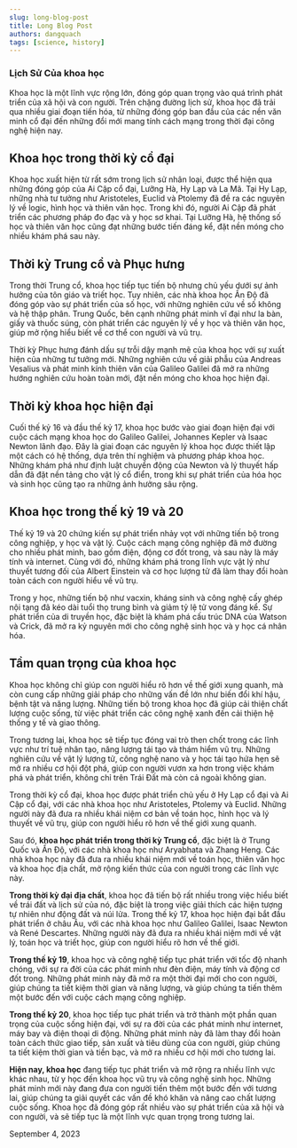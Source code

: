 ```yaml
---
slug: long-blog-post
title: Long Blog Post
authors: dangquach
tags: [science, history]
---
```

### Lịch Sử Của khoa học

Khoa học là một lĩnh vực rộng lớn, đóng góp quan trọng vào quá trình phát triển của xã hội và con người. Trên chặng đường lịch sử, khoa học đã trải qua nhiều giai đoạn tiến hóa, từ những đóng góp ban đầu của các nền văn minh cổ đại đến những đổi mới mang tính cách mạng trong thời đại công nghệ hiện nay.

## Khoa học trong thời kỳ cổ đại

Khoa học xuất hiện từ rất sớm trong lịch sử nhân loại, được thể hiện qua những đóng góp của Ai Cập cổ đại, Lưỡng Hà, Hy Lạp và La Mã. Tại Hy Lạp, những nhà tư tưởng như Aristoteles, Euclid và Ptolemy đã đề ra các nguyên lý về logic, hình học và thiên văn học. Trong khi đó, người Ai Cập đã phát triển các phương pháp đo đạc và y học sơ khai. Tại Lưỡng Hà, hệ thống số học và thiên văn học cũng đạt những bước tiến đáng kể, đặt nền móng cho nhiều khám phá sau này.

## Thời kỳ Trung cổ và Phục hưng

Trong thời Trung cổ, khoa học tiếp tục tiến bộ nhưng chủ yếu dưới sự ảnh hưởng của tôn giáo và triết học. Tuy nhiên, các nhà khoa học Ấn Độ đã đóng góp vào sự phát triển của số học, với những nghiên cứu về số không và hệ thập phân. Trung Quốc, bên cạnh những phát minh vĩ đại như la bàn, giấy và thuốc súng, còn phát triển các nguyên lý về y học và thiên văn học, giúp mở rộng hiểu biết về cơ thể con người và vũ trụ.

Thời kỳ Phục hưng đánh dấu sự trỗi dậy mạnh mẽ của khoa học với sự xuất hiện của những tư tưởng mới. Những nghiên cứu về giải phẫu của Andreas Vesalius và phát minh kính thiên văn của Galileo Galilei đã mở ra những hướng nghiên cứu hoàn toàn mới, đặt nền móng cho khoa học hiện đại.

## Thời kỳ khoa học hiện đại

Cuối thế kỷ 16 và đầu thế kỷ 17, khoa học bước vào giai đoạn hiện đại với cuộc cách mạng khoa học do Galileo Galilei, Johannes Kepler và Isaac Newton lãnh đạo. Đây là giai đoạn các nguyên lý khoa học được thiết lập một cách có hệ thống, dựa trên thí nghiệm và phương pháp khoa học. Những khám phá như định luật chuyển động của Newton và lý thuyết hấp dẫn đã đặt nền tảng cho vật lý cổ điển, trong khi sự phát triển của hóa học và sinh học cũng tạo ra những ảnh hưởng sâu rộng.

## Khoa học trong thế kỷ 19 và 20

Thế kỷ 19 và 20 chứng kiến sự phát triển nhảy vọt với những tiến bộ trong công nghiệp, y học và vật lý. Cuộc cách mạng công nghiệp đã mở đường cho nhiều phát minh, bao gồm điện, động cơ đốt trong, và sau này là máy tính và internet. Cùng với đó, những khám phá trong lĩnh vực vật lý như thuyết tương đối của Albert Einstein và cơ học lượng tử đã làm thay đổi hoàn toàn cách con người hiểu về vũ trụ.

Trong y học, những tiến bộ như vacxin, kháng sinh và công nghệ cấy ghép nội tạng đã kéo dài tuổi thọ trung bình và giảm tỷ lệ tử vong đáng kể. Sự phát triển của di truyền học, đặc biệt là khám phá cấu trúc DNA của Watson và Crick, đã mở ra kỷ nguyên mới cho công nghệ sinh học và y học cá nhân hóa.

## Tầm quan trọng của khoa học

Khoa học không chỉ giúp con người hiểu rõ hơn về thế giới xung quanh, mà còn cung cấp những giải pháp cho những vấn đề lớn như biến đổi khí hậu, bệnh tật và năng lượng. Những tiến bộ trong khoa học đã giúp cải thiện chất lượng cuộc sống, từ việc phát triển các công nghệ xanh đến cải thiện hệ thống y tế và giao thông.

Trong tương lai, khoa học sẽ tiếp tục đóng vai trò then chốt trong các lĩnh vực như trí tuệ nhân tạo, năng lượng tái tạo và thám hiểm vũ trụ. Những nghiên cứu về vật lý lượng tử, công nghệ nano và y học tái tạo hứa hẹn sẽ mở ra nhiều cơ hội đột phá, giúp con người vươn xa hơn trong việc khám phá và phát triển, không chỉ trên Trái Đất mà còn cả ngoài không gian.

Trong thời kỳ cổ đại, khoa học được phát triển chủ yếu ở Hy Lạp cổ đại và Ai Cập cổ đại, với các nhà khoa học như Aristoteles, Ptolemy và Euclid. Những người này đã đưa ra nhiều khái niệm cơ bản về toán học, hình học và lý thuyết về vũ trụ, giúp con người hiểu rõ hơn về thế giới xung quanh.

Sau đó, **khoa học phát triển trong thời kỳ Trung cổ**, đặc biệt là ở Trung Quốc và Ấn Độ, với các nhà khoa học như Aryabhata và Zhang Heng. Các nhà khoa học này đã đưa ra nhiều khái niệm mới về toán học, thiên văn học và khoa học địa chất, mở rộng kiến thức của con người trong các lĩnh vực này.

**Trong thời kỳ đại địa chất**, khoa học đã tiến bộ rất nhiều trong việc hiểu biết về trái đất và lịch sử của nó, đặc biệt là trong việc giải thích các hiện tượng tự nhiên như động đất và núi lửa. Trong thế kỷ 17, khoa học hiện đại bắt đầu phát triển ở châu Âu, với các nhà khoa học như Galileo Galilei, Isaac Newton và René Descartes. Những người này đã đưa ra nhiều khái niệm mới về vật lý, toán học và triết học, giúp con người hiểu rõ hơn về thế giới.

**Trong thế kỷ 19**, khoa học và công nghệ tiếp tục phát triển với tốc độ nhanh chóng, với sự ra đời của các phát minh như đèn điện, máy tính và động cơ đốt trong. Những phát minh này đã mở ra một thời đại mới cho con người, giúp chúng ta tiết kiệm thời gian và năng lượng, và giúp chúng ta tiến thêm một bước đến với cuộc cách mạng công nghiệp.

**Trong thế kỷ 20**, khoa học tiếp tục phát triển và trở thành một phần quan trọng của cuộc sống hiện đại, với sự ra đời của các phát minh như internet, máy bay và điện thoại di động. Những phát minh này đã làm thay đổi hoàn toàn cách thức giao tiếp, sản xuất và tiêu dùng của con người, giúp chúng ta tiết kiệm thời gian và tiền bạc, và mở ra nhiều cơ hội mới cho tương lai.

**Hiện nay, khoa học** đang tiếp tục phát triển và mở rộng ra nhiều lĩnh vực khác nhau, từ y học đến khoa học vũ trụ và công nghệ sinh học. Những phát minh mới này đang đưa con người tiến thêm một bước đến với tương lai, giúp chúng ta giải quyết các vấn đề khó khăn và nâng cao chất lượng cuộc sống. Khoa học đã đóng góp rất nhiều vào sự phát triển của xã hội và con người, và sẽ tiếp tục là một lĩnh vực quan trọng trong tương lai.

September 4, 2023